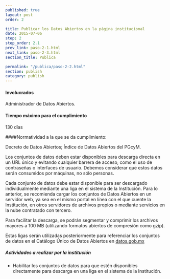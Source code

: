 ```yaml
---
published: true
layout: post
order: 2

title: Publicar los Datos Abiertos en la página institucional
date: 2015-07-06
step: 2
step_order: 2.1
prev_link: paso-2-1.html
next_link: paso-2-3.html
section_title: Publica

permalink: "/publica/paso-2-2.html"
section: publish
category: publish
---
```


#### Involucrados

Administrador de Datos Abiertos.

#### Tiempo máximo para el cumplimiento

130 días

####Normatividad a la que se da cumplimiento:

Decreto de Datos Abiertos; Índice de Datos Abiertos del PGcyM.

Los conjuntos de datos deben estar disponibles para descarga directa en un URL único y evitando cualquier barrera de acceso, como el uso de contraseñas o interfaces de usuario. Debemos considerar que estos datos serán consumidos por máquinas, no sólo personas.

Cada conjunto de datos debe estar disponible para ser descargado individualmente mediante una liga en el sistema de la Institución. Para lo anterior, se recomienda cargar los conjuntos de Datos Abiertos en un servidor web, ya sea en el mismo portal en línea con el que cuente la Institución, en otros servidores de archivos propios o mediante servicios en la nube contratado con tercero.

Para facilitar la descarga, se podrán segmentar y comprimir los archivos mayores a 100 MB (utilizando formatos abiertos de compresión como gzip).

Estas ligas serán utilizadas posteriormente para referenciar los conjuntos de datos en el Catálogo Único de Datos Abiertos en <a href="http://datos.gob.mx" target="_blank">datos.gob.mx</a>

##### Actividades a realizar por la institución

<ul class="highlight-list">
    <li>Habilitar los conjuntos de datos para que estén disponibles directamente para descarga en una liga en el sistema de la Institución.</li>
</ul>